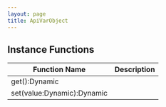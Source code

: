 ```yaml
---
layout: page
title: ApiVarObject
---
```


## Instance Functions

| Function Name | Description |
| --------------- | ------------- |
| get():Dynamic |  |
| set(value:Dynamic):Dynamic |  |


